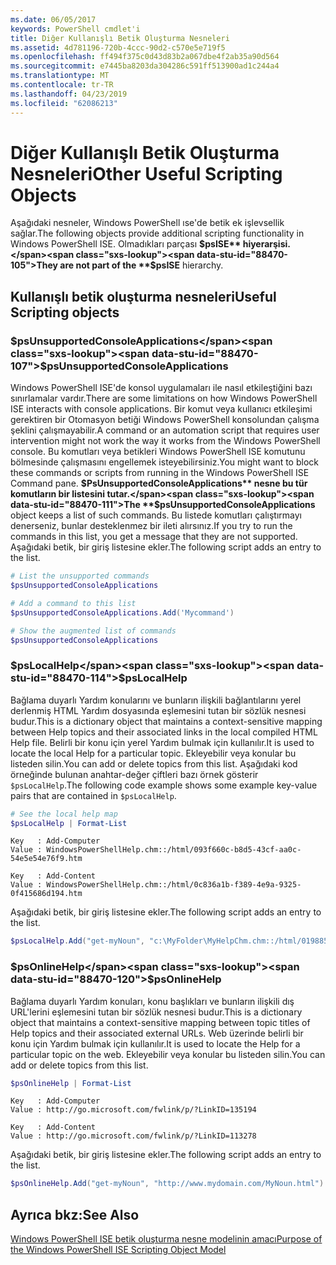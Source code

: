 ```yaml
---
ms.date: 06/05/2017
keywords: PowerShell cmdlet'i
title: Diğer Kullanışlı Betik Oluşturma Nesneleri
ms.assetid: 4d781196-720b-4ccc-90d2-c570e5e719f5
ms.openlocfilehash: ff494f375c0d43d83b2a067dbe4f2ab35a90d564
ms.sourcegitcommit: e7445ba8203da304286c591ff513900ad1c244a4
ms.translationtype: MT
ms.contentlocale: tr-TR
ms.lasthandoff: 04/23/2019
ms.locfileid: "62086213"
---
```

# <a name="other-useful-scripting-objects"></a><span data-ttu-id="88470-103">Diğer Kullanışlı Betik Oluşturma Nesneleri</span><span class="sxs-lookup"><span data-stu-id="88470-103">Other Useful Scripting Objects</span></span>

<span data-ttu-id="88470-104">Aşağıdaki nesneler, Windows PowerShell ıse'de betik ek işlevsellik sağlar.</span><span class="sxs-lookup"><span data-stu-id="88470-104">The following objects provide additional scripting functionality in Windows PowerShell ISE.</span></span> <span data-ttu-id="88470-105">Olmadıkları parçası **$psISE** hiyerarşisi.</span><span class="sxs-lookup"><span data-stu-id="88470-105">They are not part of the **$psISE** hierarchy.</span></span>

## <a name="useful-scripting-objects"></a><span data-ttu-id="88470-106">Kullanışlı betik oluşturma nesneleri</span><span class="sxs-lookup"><span data-stu-id="88470-106">Useful Scripting objects</span></span>

### <a name="psunsupportedconsoleapplications"></a><span data-ttu-id="88470-107">$psUnsupportedConsoleApplications</span><span class="sxs-lookup"><span data-stu-id="88470-107">$psUnsupportedConsoleApplications</span></span>

<span data-ttu-id="88470-108">Windows PowerShell ISE'de konsol uygulamaları ile nasıl etkileştiğini bazı sınırlamalar vardır.</span><span class="sxs-lookup"><span data-stu-id="88470-108">There are some limitations on how Windows PowerShell ISE interacts with console applications.</span></span> <span data-ttu-id="88470-109">Bir komut veya kullanıcı etkileşimi gerektiren bir Otomasyon betiği Windows PowerShell konsolundan çalışma şeklini çalışmayabilir.</span><span class="sxs-lookup"><span data-stu-id="88470-109">A command or an automation script that requires user intervention might not work the way it works from the Windows PowerShell console.</span></span> <span data-ttu-id="88470-110">Bu komutları veya betikleri Windows PowerShell ISE komutunu bölmesinde çalışmasını engellemek isteyebilirsiniz.</span><span class="sxs-lookup"><span data-stu-id="88470-110">You might want to block these commands or scripts from running in the Windows PowerShell ISE Command pane.</span></span> <span data-ttu-id="88470-111">**$PsUnsupportedConsoleApplications** nesne bu tür komutların bir listesini tutar.</span><span class="sxs-lookup"><span data-stu-id="88470-111">The **$psUnsupportedConsoleApplications** object keeps a list of such commands.</span></span> <span data-ttu-id="88470-112">Bu listede komutları çalıştırmayı denerseniz, bunlar desteklenmez bir ileti alırsınız.</span><span class="sxs-lookup"><span data-stu-id="88470-112">If you try to run the commands in this list, you get a message that they are not supported.</span></span> <span data-ttu-id="88470-113">Aşağıdaki betik, bir giriş listesine ekler.</span><span class="sxs-lookup"><span data-stu-id="88470-113">The following script adds an entry to the list.</span></span>

```powershell
# List the unsupported commands
$psUnsupportedConsoleApplications

# Add a command to this list
$psUnsupportedConsoleApplications.Add('Mycommand')

# Show the augmented list of commands
$psUnsupportedConsoleApplications
```

### <a name="pslocalhelp"></a><span data-ttu-id="88470-114">$psLocalHelp</span><span class="sxs-lookup"><span data-stu-id="88470-114">$psLocalHelp</span></span>

<span data-ttu-id="88470-115">Bağlama duyarlı Yardım konularını ve bunların ilişkili bağlantılarını yerel derlenmiş HTML Yardım dosyasında eşlemesini tutan bir sözlük nesnesi budur.</span><span class="sxs-lookup"><span data-stu-id="88470-115">This is a dictionary object that maintains a context-sensitive mapping between Help topics and their associated links in the local compiled HTML Help file.</span></span> <span data-ttu-id="88470-116">Belirli bir konu için yerel Yardım bulmak için kullanılır.</span><span class="sxs-lookup"><span data-stu-id="88470-116">It is used to locate the local Help for a particular topic.</span></span> <span data-ttu-id="88470-117">Ekleyebilir veya konular bu listeden silin.</span><span class="sxs-lookup"><span data-stu-id="88470-117">You can add or delete topics from this list.</span></span> <span data-ttu-id="88470-118">Aşağıdaki kod örneğinde bulunan anahtar-değer çiftleri bazı örnek gösterir `$psLocalHelp`.</span><span class="sxs-lookup"><span data-stu-id="88470-118">The following code example shows some example key-value pairs that are contained in `$psLocalHelp`.</span></span>

```powershell
# See the local help map
$psLocalHelp | Format-List
```

```output
Key   : Add-Computer
Value : WindowsPowerShellHelp.chm::/html/093f660c-b8d5-43cf-aa0c-54e5e54e76f9.htm

Key   : Add-Content
Value : WindowsPowerShellHelp.chm::/html/0c836a1b-f389-4e9a-9325-0f415686d194.htm
```

<span data-ttu-id="88470-119">Aşağıdaki betik, bir giriş listesine ekler.</span><span class="sxs-lookup"><span data-stu-id="88470-119">The following script adds an entry to the list.</span></span>

```powershell
$psLocalHelp.Add("get-myNoun", "c:\MyFolder\MyHelpChm.chm::/html/0198854a-1298-57ae-aa0c-87b5e5a84712.htm")
```

### <a name="psonlinehelp"></a><span data-ttu-id="88470-120">$psOnlineHelp</span><span class="sxs-lookup"><span data-stu-id="88470-120">$psOnlineHelp</span></span>

<span data-ttu-id="88470-121">Bağlama duyarlı Yardım konuları, konu başlıkları ve bunların ilişkili dış URL'lerini eşlemesini tutan bir sözlük nesnesi budur.</span><span class="sxs-lookup"><span data-stu-id="88470-121">This is a dictionary object that maintains a context-sensitive mapping between topic titles of Help topics and their associated external URLs.</span></span> <span data-ttu-id="88470-122">Web üzerinde belirli bir konu için Yardım bulmak için kullanılır.</span><span class="sxs-lookup"><span data-stu-id="88470-122">It is used to locate the Help for a particular topic on the web.</span></span> <span data-ttu-id="88470-123">Ekleyebilir veya konular bu listeden silin.</span><span class="sxs-lookup"><span data-stu-id="88470-123">You can add or delete topics from this list.</span></span>

```powershell
$psOnlineHelp | Format-List
```

```output
Key   : Add-Computer
Value : http://go.microsoft.com/fwlink/p/?LinkID=135194

Key   : Add-Content
Value : http://go.microsoft.com/fwlink/p/?LinkID=113278
```

<span data-ttu-id="88470-124">Aşağıdaki betik, bir giriş listesine ekler.</span><span class="sxs-lookup"><span data-stu-id="88470-124">The following script adds an entry to the list.</span></span>

```powershell
$psOnlineHelp.Add("get-myNoun", "http://www.mydomain.com/MyNoun.html")
```

## <a name="see-also"></a><span data-ttu-id="88470-125">Ayrıca bkz:</span><span class="sxs-lookup"><span data-stu-id="88470-125">See Also</span></span>

[<span data-ttu-id="88470-126">Windows PowerShell ISE betik oluşturma nesne modelinin amacı</span><span class="sxs-lookup"><span data-stu-id="88470-126">Purpose of the Windows PowerShell ISE Scripting Object Model</span></span>](../components/ise/object-model/Purpose-of-the-Windows-PowerShell-ISE-Scripting-Object-Model.md)